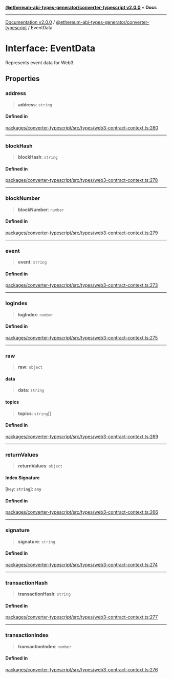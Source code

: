 [**@ethereum-abi-types-generator/converter-typescript v2.0.0**](../README.md) • **Docs**

***

[Documentation v2.0.0](../../../packages.md) / [@ethereum-abi-types-generator/converter-typescript](../README.md) / EventData

# Interface: EventData

Represents event data for Web3.

## Properties

### address

> **address**: `string`

#### Defined in

[packages/converter-typescript/src/types/web3-contract-context.ts:280](https://github.com/niZmosis/ethereum-abi-types-generator/blob/b8e282ea584f52118722e9d563db502ef3e0aa75/packages/converter-typescript/src/types/web3-contract-context.ts#L280)

***

### blockHash

> **blockHash**: `string`

#### Defined in

[packages/converter-typescript/src/types/web3-contract-context.ts:278](https://github.com/niZmosis/ethereum-abi-types-generator/blob/b8e282ea584f52118722e9d563db502ef3e0aa75/packages/converter-typescript/src/types/web3-contract-context.ts#L278)

***

### blockNumber

> **blockNumber**: `number`

#### Defined in

[packages/converter-typescript/src/types/web3-contract-context.ts:279](https://github.com/niZmosis/ethereum-abi-types-generator/blob/b8e282ea584f52118722e9d563db502ef3e0aa75/packages/converter-typescript/src/types/web3-contract-context.ts#L279)

***

### event

> **event**: `string`

#### Defined in

[packages/converter-typescript/src/types/web3-contract-context.ts:273](https://github.com/niZmosis/ethereum-abi-types-generator/blob/b8e282ea584f52118722e9d563db502ef3e0aa75/packages/converter-typescript/src/types/web3-contract-context.ts#L273)

***

### logIndex

> **logIndex**: `number`

#### Defined in

[packages/converter-typescript/src/types/web3-contract-context.ts:275](https://github.com/niZmosis/ethereum-abi-types-generator/blob/b8e282ea584f52118722e9d563db502ef3e0aa75/packages/converter-typescript/src/types/web3-contract-context.ts#L275)

***

### raw

> **raw**: `object`

#### data

> **data**: `string`

#### topics

> **topics**: `string`[]

#### Defined in

[packages/converter-typescript/src/types/web3-contract-context.ts:269](https://github.com/niZmosis/ethereum-abi-types-generator/blob/b8e282ea584f52118722e9d563db502ef3e0aa75/packages/converter-typescript/src/types/web3-contract-context.ts#L269)

***

### returnValues

> **returnValues**: `object`

#### Index Signature

 \[`key`: `string`\]: `any`

#### Defined in

[packages/converter-typescript/src/types/web3-contract-context.ts:266](https://github.com/niZmosis/ethereum-abi-types-generator/blob/b8e282ea584f52118722e9d563db502ef3e0aa75/packages/converter-typescript/src/types/web3-contract-context.ts#L266)

***

### signature

> **signature**: `string`

#### Defined in

[packages/converter-typescript/src/types/web3-contract-context.ts:274](https://github.com/niZmosis/ethereum-abi-types-generator/blob/b8e282ea584f52118722e9d563db502ef3e0aa75/packages/converter-typescript/src/types/web3-contract-context.ts#L274)

***

### transactionHash

> **transactionHash**: `string`

#### Defined in

[packages/converter-typescript/src/types/web3-contract-context.ts:277](https://github.com/niZmosis/ethereum-abi-types-generator/blob/b8e282ea584f52118722e9d563db502ef3e0aa75/packages/converter-typescript/src/types/web3-contract-context.ts#L277)

***

### transactionIndex

> **transactionIndex**: `number`

#### Defined in

[packages/converter-typescript/src/types/web3-contract-context.ts:276](https://github.com/niZmosis/ethereum-abi-types-generator/blob/b8e282ea584f52118722e9d563db502ef3e0aa75/packages/converter-typescript/src/types/web3-contract-context.ts#L276)
